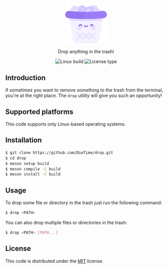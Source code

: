 <p align="center">
    <img src="assets/icon.svg" width="130px" />
</p>

<p align="center">
    Drop anything in the trash!
</p>

<p align="center">
   <img
      src="https://img.shields.io/github/actions/workflow/status/DieTime/drop/.github%2Fworkflows%2Fbuild.yaml?label=Linux%20build&color=9676F2"
      alt="Linux build"
   />
   <img
      src="https://img.shields.io/github/license/DieTime/drop?color=9676F2&label=License"
      alt="License type"
   />
</p>

## Introduction

If sometimes you want to remove something to the trash from the terminal, you're at the right place. The `drop` utility will give you such an opportunity!

## Supported platforms

This code supports only Linux-based operating systems.

## Installation

```bash
$ git clone https://github.com/DieTime/drop.git
$ cd drop
$ meson setup build
$ meson compile -C build
$ meson install -C build
```

## Usage

To drop some file or directory in the trash just run the following command:

```bash
$ drop <PATH>
```

You can also drop multiple files or directories in the trash:

```bash
$ drop <PATH> [PATH...]
```

## License

This code is distributed under the [MIT](./LICENSE) license.
